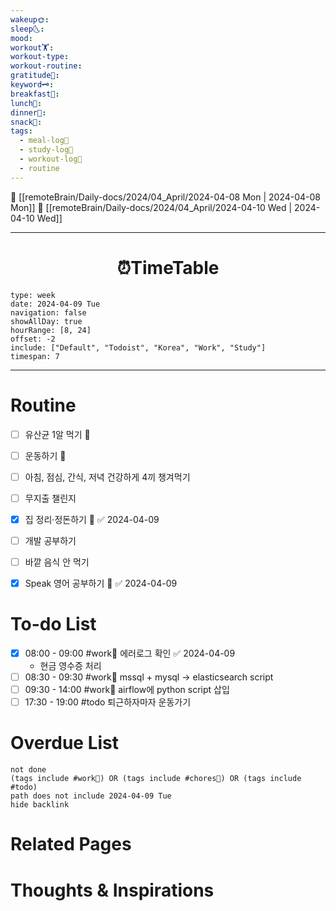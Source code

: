```yaml
---
wakeup🌞: 
sleep🌜: 
mood: 
workout🏋️: 
workout-type: 
workout-routine: 
gratitude🙏: 
keyword🗝️: 
breakfast🍳: 
lunch🍚: 
dinner🥗: 
snack🍬: 
tags:
  - meal-log📝
  - study-log📓
  - workout-log💪
  - routine
---
```


🔺 [[remoteBrain/Daily-docs/2024/04_April/2024-04-08 Mon | 2024-04-08 Mon]]
🔻 [[remoteBrain/Daily-docs/2024/04_April/2024-04-10 Wed | 2024-04-10 Wed]]
___
<h1> <center>⏰TimeTable </center> </h1>

```gEvent
type: week
date: 2024-04-09 Tue
navigation: false
showAllDay: true
hourRange: [8, 24]
offset: -2
include: ["Default", "Todoist", "Korea", "Work", "Study"]
timespan: 7
```

--- 


# Routine 

- [ ] 유산균 1알 먹기 🔼 
- [ ] 운동하기 🔼
- [ ] 아침, 점심, 간식, 저녁 건강하게 4끼 챙겨먹기
- [ ] 무지출 챌린지 
- [x] 집 정리·정돈하기 🔼 ✅ 2024-04-09
- [ ] 개발 공부하기
- [ ] 바깥 음식 안 먹기 
- [x] Speak 영어 공부하기 🔼 ✅ 2024-04-09


# To-do List

- [x] 08:00 - 09:00 #work💼 에러로그 확인 ✅ 2024-04-09
	- 현금 영수증 처리 
- [ ] 08:30 - 09:30 #work💼 mssql + mysql → elasticsearch script
- [ ] 09:30 - 14:00 #work💼 airflow에 python script 삽입
- [ ] 17:30 - 19:00 #todo 퇴근하자마자 운동가기

# Overdue List
```tasks
not done
(tags include #work💼) OR (tags include #chores🧺) OR (tags include #todo)
path does not include 2024-04-09 Tue
hide backlink
```

# Related Pages



# Thoughts & Inspirations

